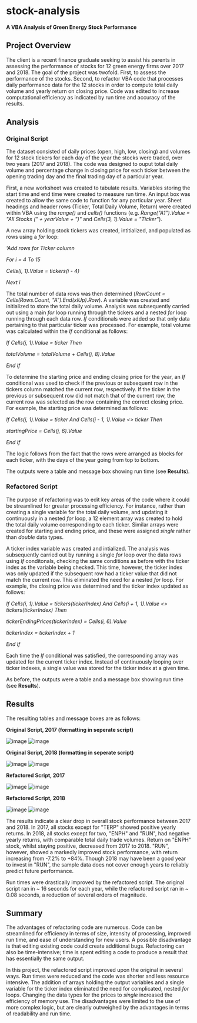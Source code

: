 # stock-analysis
**A VBA Analysis of Green Energy Stock Performance**

## Project Overview

The client is a recent finance graduate seeking to assist his parents in assessing the performance of stocks for 12 green energy firms over 2017 and 2018. The goal of the project was twofold. First, to assess the performance of the stocks. Second, to refactor VBA code that processes daily performance data for the 12 stocks in order to compute total daily volume and yearly return on closing price. Code was edited to increase computational efficiency as indicated by run time and accuracy of the results.

## Analysis

### Original Script

The dataset consisted of daily prices (open, high, low, closing) and volumes for 12 stock tickers for each day of the year the stocks were traded, over two years (2017 and 2018). The code was designed to ouput total daily volume and percentage change in closing price for each ticker between the opening trading day and the final trading day of a particular year.

First, a new worksheet was created to tabulate results. Variables storing the start time and end time were created to measure run time. An input box was created to allow the same code to function for any particular year. Sheet headings and header rows (Ticker, Total Daily Volume, Return) were created within VBA using the *range()* and *cells()* functions (e.g. *Range("A1").Value = "All Stocks (" + yearValue + ")"* and *Cells(3, 1).Value = "Ticker"*).

A new array holding stock tickers was created, intitialized, and populated as rows using a *for* loop:

*'Add rows for Ticker column*

*For i = 4 To 15*

*Cells(i, 1).Value = tickers(i - 4)*

*Next i*

The total number of data rows was then determined (*RowCount = Cells(Rows.Count, "A").End(xlUp).Row*). A variable was created and initialized to store the total daily volume. Analysis was subsequently carried out using a main *for* loop running through the tickers and a nested *for* loop running through each data row. *If* conditionals were added so that only data pertaining to that particular ticker was processed. For example, total volume was calculated within the *If* conditional as follows:

*If Cells(j, 1).Value = ticker Then*
    
*totalVolume = totalVolume + Cells(j, 8).Value*
    
*End If*

To determine the starting price and ending closing price for the year, an *If* conditional was used to check if the previous or subsequent row in the tickers column matched the current row, respectively. If the ticker in the previous or subsequent row did not match that of the current row, the current row was selected as the row containing the correct closing price. For example, the starting price was determined as follows:

*If Cells(j, 1).Value = ticker And Cells(j - 1, 1).Value <> ticker Then*
    
*startingPrice = Cells(j, 6).Value*
    
*End If*

The logic follows from the fact that the rows were arranged as blocks for each ticker, with the days of the year going from top to bottom.

The outputs were a table and message box showing run time (see **Results**).

### Refactored Script

The purpose of refactoring was to edit key areas of the code where it could be streamlined for greater processing efficiency. For instance, rather than creating a single variable for the total daily volume, and updating it continuously in a nested *for* loop, a 12 element array was created to hold the total daily volume corresponding to each ticker. Similar arrays were created for starting and ending price, and these were assigned *single* rather than *double* data types.

A ticker index variable was created and intialized. The analysis was subsequently carried out by running a single *for* loop over the data rows using *If* conditonals, checking the same conditions as before with the ticker index as the variable being checked. This time, however, the  ticker index was only updated if the subsequent row had a ticker value that did not match the current row. This eliminated the need for a nested *for* loop. For example, the closing price was determined and the ticker index updated as follows:

*If Cells(i, 1).Value = tickers(tickerIndex) And Cells(i + 1, 1).Value <> tickers(tickerIndex) Then*
        
*tickerEndingPrices(tickerIndex) = Cells(i, 6).Value*
           
*tickerIndex = tickerIndex + 1*

 *End If*
 
 Each time the *If* conditional was satisfied, the corresponding array was updated for the current ticker index. Instead of continuously looping over ticker indexes, a single value was stored for the ticker index at a given time.
 
 As before, the outputs were a table and a message box showing run time (see **Results**).
 
 ## Results
 
 The resulting tables and message boxes are as follows:
 
 **Original Script, 2017 (formatting in seperate script)**

![image](https://user-images.githubusercontent.com/79061124/111076923-c9db9700-84c4-11eb-8737-2316e3f06cc2.png) ![image](https://user-images.githubusercontent.com/79061124/111077002-2f2f8800-84c5-11eb-98ae-3cc1ba9a3cf3.png)

**Original Script, 2018 (formatting in seperate script)**

![image](https://user-images.githubusercontent.com/79061124/111077231-2c816280-84c6-11eb-8a62-26d87c927f16.png) ![image](https://user-images.githubusercontent.com/79061124/111077247-41f68c80-84c6-11eb-8eba-1ec7d1669531.png)

**Refactored Script, 2017**

![image](https://user-images.githubusercontent.com/79061124/111078135-86842700-84ca-11eb-9203-64a73bc0129e.png) ![image](https://user-images.githubusercontent.com/79061124/111078154-94d24300-84ca-11eb-8c55-eaea599a33c0.png)

**Refactored Script, 2018**

![image](https://user-images.githubusercontent.com/79061124/111078218-c6e3a500-84ca-11eb-8422-2586b1622042.png) ![image](https://user-images.githubusercontent.com/79061124/111078232-d4009400-84ca-11eb-8e4c-36bbd687d27c.png)

The results indicate a clear drop in overall stock performance between 2017 and 2018. In 2017, all stocks except for "TERP" showed positive yearly returns. In 2018, all stocks except for two, "ENPH" and "RUN", had negative yearly returns, with comparable total daily trade volumes. Return on "ENPH" stock, whilst staying positive, decreased from 2017 to 2018. "RUN", however, showed a markedly improved stock performance, with return increasing from -7.2% to +84%. Though 2018 may have been a good year to invest in "RUN", the sample data does not cover enough years to reliably predict future performance.

Run times were drastically improved by the refactored script. The original script ran in ~ 16 seconds for each year, while the refactored script ran in ~ 0.08 seconds, a reduction of several orders of magnitude.

## Summary

The advantages of refactoring code are numerous. Code can be streamlined for efficiency in terms of size, intensity of processing, improved run time, and ease of understanding for new users. A possible disadvantage is that editing existing code could create additional bugs. Refactoring can also be time-intensive; time is spent editing a code to produce a result that has essentially the same output.

In this project, the refactored script improved upon the original in several ways. Run times were reduced and the code was shorter and less resource intensive. The addition of arrays holding the output variables and a single variable for the ticker index eliminated the need for complicated, nested *for* loops. Changing the data types for the prices to *single* increased the efficiency of memory use. The disadvantages were limited to the use of more complex logic, but are clearly outweighed by the advantages in terms of readability and run time.


